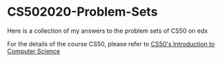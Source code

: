 # CS502020-Problem-Sets

Here is a collection of my answers to the problem sets of CS50 on edx

For the details of the course CS50, please refer to [CS50's Introduction to Computer Science](https://www.edx.org/course/cs50s-introduction-to-computer-science)
